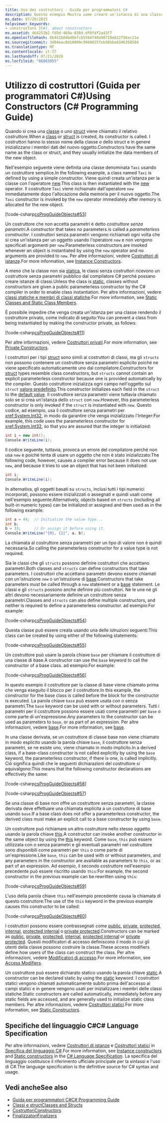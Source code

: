 ```yaml
---
title: Uso dei costruttori - Guida per programmatori C#
description: Questo esempio Mostra come creare un'istanza di una classe usando l'operatore New in C#. Il costruttore semplice viene richiamato dopo l'allocazione della memoria per il nuovo oggetto.
ms.date: 07/20/2015
helpviewer_keywords:
- constructors [C#], about constructors
ms.assetid: 464253b2-fd5d-469a-836d-df0fdf2a43f7
ms.openlocfilehash: 6b441b04bd6bfcb5564f40a90718e822f56ac21e
ms.sourcegitcommit: 3d84eac0818099c9949035feb96bbe0346358504
ms.translationtype: MT
ms.contentlocale: it-IT
ms.lasthandoff: 07/21/2020
ms.locfileid: "86863955"
---
```

# <a name="using-constructors-c-programming-guide"></a><span data-ttu-id="7d655-104">Utilizzo di costruttori (Guida per programmatori C#)</span><span class="sxs-lookup"><span data-stu-id="7d655-104">Using Constructors (C# Programming Guide)</span></span>

<span data-ttu-id="7d655-105">Quando si crea una [classe](../../language-reference/keywords/class.md) o uno [struct](../../language-reference/builtin-types/struct.md) viene chiamato il relativo costruttore.</span><span class="sxs-lookup"><span data-stu-id="7d655-105">When a [class](../../language-reference/keywords/class.md) or [struct](../../language-reference/builtin-types/struct.md) is created, its constructor is called.</span></span> <span data-ttu-id="7d655-106">I costruttori hanno lo stesso nome della classe o dello struct e in genere inizializzano i membri dati del nuovo oggetto.</span><span class="sxs-lookup"><span data-stu-id="7d655-106">Constructors have the same name as the class or struct, and they usually initialize the data members of the new object.</span></span>  
  
 <span data-ttu-id="7d655-107">Nell'esempio seguente viene definita una classe denominata `Taxi` usando un costruttore semplice.</span><span class="sxs-lookup"><span data-stu-id="7d655-107">In the following example, a class named `Taxi` is defined by using a simple constructor.</span></span> <span data-ttu-id="7d655-108">Viene quindi creata un'istanza per la classe con l'operatore [new](../../language-reference/operators/new-operator.md).</span><span class="sxs-lookup"><span data-stu-id="7d655-108">This class is then instantiated with the [new](../../language-reference/operators/new-operator.md) operator.</span></span> <span data-ttu-id="7d655-109">Il costruttore `Taxi` viene richiamato dall'operatore `new` immediatamente dopo l'allocazione della memoria per il nuovo oggetto.</span><span class="sxs-lookup"><span data-stu-id="7d655-109">The `Taxi` constructor is invoked by the `new` operator immediately after memory is allocated for the new object.</span></span>  
  
 [!code-csharp[csProgGuideObjects#53](~/samples/snippets/csharp/VS_Snippets_VBCSharp/csProgGuideObjects/CS/Objects.cs#53)]  
  
 <span data-ttu-id="7d655-110">Un costruttore che non accetta parametri è detto *costruttore senza parametri*.</span><span class="sxs-lookup"><span data-stu-id="7d655-110">A constructor that takes no parameters is called a *parameterless constructor*.</span></span> <span data-ttu-id="7d655-111">I costruttori senza parametri vengono richiamati ogni volta che si crea un'istanza per un oggetto usando l'operatore `new` e non vengono specificati argomenti per `new`.</span><span class="sxs-lookup"><span data-stu-id="7d655-111">Parameterless constructors are invoked whenever an object is instantiated by using the `new` operator and no arguments are provided to `new`.</span></span> <span data-ttu-id="7d655-112">Per altre informazioni, vedere [Costruttori di istanze](./instance-constructors.md).</span><span class="sxs-lookup"><span data-stu-id="7d655-112">For more information, see [Instance Constructors](./instance-constructors.md).</span></span>  
  
 <span data-ttu-id="7d655-113">A meno che la classe non sia [statica](../../language-reference/keywords/static.md), le classi senza costruttori ricevono un costruttore senza parametri pubblico dal compilatore C# perché possano creare istanze di classi.</span><span class="sxs-lookup"><span data-stu-id="7d655-113">Unless the class is [static](../../language-reference/keywords/static.md), classes without constructors are given a public parameterless constructor by the C# compiler in order to enable class instantiation.</span></span> <span data-ttu-id="7d655-114">Per altre informazioni, vedere [classi statiche e membri di classi statiche](./static-classes-and-static-class-members.md).</span><span class="sxs-lookup"><span data-stu-id="7d655-114">For more information, see [Static Classes and Static Class Members](./static-classes-and-static-class-members.md).</span></span>  
  
 <span data-ttu-id="7d655-115">È possibile impedire che venga creata un'istanza per una classe rendendo il costruttore privato, come indicato di seguito:</span><span class="sxs-lookup"><span data-stu-id="7d655-115">You can prevent a class from being instantiated by making the constructor private, as follows:</span></span>  
  
 [!code-csharp[csProgGuideObjects#11](~/samples/snippets/csharp/VS_Snippets_VBCSharp/csProgGuideObjects/CS/Objects.cs#11)]  
  
 <span data-ttu-id="7d655-116">Per altre informazioni, vedere [Costruttori privati](./private-constructors.md).</span><span class="sxs-lookup"><span data-stu-id="7d655-116">For more information, see [Private Constructors](./private-constructors.md).</span></span>  
  
 <span data-ttu-id="7d655-117">I costruttori per i tipi [struct](../../language-reference/builtin-types/struct.md) sono simili ai costruttori di classi, ma gli `structs` non possono contenere un costruttore senza parametri esplicito poiché ne viene specificato automaticamente uno dal compilatore.</span><span class="sxs-lookup"><span data-stu-id="7d655-117">Constructors for [struct](../../language-reference/builtin-types/struct.md) types resemble class constructors, but `structs` cannot contain an explicit parameterless constructor because one is provided automatically by the compiler.</span></span> <span data-ttu-id="7d655-118">Questo costruttore inizializza ogni campo nell'oggetto sul `struct` [valore predefinito](../../language-reference/builtin-types/default-values.md).</span><span class="sxs-lookup"><span data-stu-id="7d655-118">This constructor initializes each field in the `struct` to the [default value](../../language-reference/builtin-types/default-values.md).</span></span> <span data-ttu-id="7d655-119">Il costruttore senza parametri viene tuttavia chiamato solo se si crea un'istanza dello `struct` con `new`.</span><span class="sxs-lookup"><span data-stu-id="7d655-119">However, this parameterless constructor is only invoked if the `struct` is instantiated with `new`.</span></span> <span data-ttu-id="7d655-120">Questo codice, ad esempio, usa il costruttore senza parametri per <xref:System.Int32>, in modo da garantire che venga inizializzato l'Integer:</span><span class="sxs-lookup"><span data-stu-id="7d655-120">For example, this code uses the parameterless constructor for <xref:System.Int32>, so that you are assured that the integer is initialized:</span></span>  
  
```csharp  
int i = new int();  
Console.WriteLine(i);  
```  
  
 <span data-ttu-id="7d655-121">Il codice seguente, tuttavia, provoca un errore del compilatore perché non usa `new` e poiché tenta di usare un oggetto che non è stato inizializzato:</span><span class="sxs-lookup"><span data-stu-id="7d655-121">The following code, however, causes a compiler error because it does not use `new`, and because it tries to use an object that has not been initialized:</span></span>  
  
```csharp  
int i;  
Console.WriteLine(i);  
```  
  
 <span data-ttu-id="7d655-122">In alternativa, gli oggetti basati su `structs`, inclusi tutti i tipi numerici incorporati, possono essere inizializzati o assegnati e quindi usati come nell'esempio seguente:</span><span class="sxs-lookup"><span data-stu-id="7d655-122">Alternatively, objects based on `structs` (including all built-in numeric types) can be initialized or assigned and then used as in the following example:</span></span>  
  
```csharp  
int a = 44;  // Initialize the value type...  
int b;  
b = 33;      // Or assign it before using it.  
Console.WriteLine("{0}, {1}", a, b);  
```  
  
 <span data-ttu-id="7d655-123">La chiamata al costruttore senza parametri per un tipo di valore non è quindi necessaria.</span><span class="sxs-lookup"><span data-stu-id="7d655-123">So calling the parameterless constructor for a value type is not required.</span></span>  
  
 <span data-ttu-id="7d655-124">Sia le classi che gli `structs` possono definire costruttori che accettano parametri.</span><span class="sxs-lookup"><span data-stu-id="7d655-124">Both classes and `structs` can define constructors that take parameters.</span></span> <span data-ttu-id="7d655-125">I costruttori che accettano parametri devono essere chiamati con un'istruzione `new` o un'istruzione di [base](../../language-reference/keywords/base.md).</span><span class="sxs-lookup"><span data-stu-id="7d655-125">Constructors that take parameters must be called through a `new` statement or a [base](../../language-reference/keywords/base.md) statement.</span></span> <span data-ttu-id="7d655-126">Le classi e gli `structs` possono anche definire più costruttori. Né le une né gli altri devono necessariamente definire un costruttore senza parametri.</span><span class="sxs-lookup"><span data-stu-id="7d655-126">Classes and `structs` can also define multiple constructors, and neither is required to define a parameterless constructor.</span></span> <span data-ttu-id="7d655-127">ad esempio:</span><span class="sxs-lookup"><span data-stu-id="7d655-127">For example:</span></span>  
  
 [!code-csharp[csProgGuideObjects#54](~/samples/snippets/csharp/VS_Snippets_VBCSharp/csProgGuideObjects/CS/Objects.cs#54)]  
  
 <span data-ttu-id="7d655-128">Questa classe può essere creata usando una delle istruzioni seguenti:</span><span class="sxs-lookup"><span data-stu-id="7d655-128">This class can be created by using either of the following statements:</span></span>  
  
 [!code-csharp[csProgGuideObjects#55](~/samples/snippets/csharp/VS_Snippets_VBCSharp/csProgGuideObjects/CS/Objects.cs#55)]  
  
 <span data-ttu-id="7d655-129">Un costruttore può usare la parola chiave `base` per chiamare il costruttore di una classe di base.</span><span class="sxs-lookup"><span data-stu-id="7d655-129">A constructor can use the `base` keyword to call the constructor of a base class.</span></span> <span data-ttu-id="7d655-130">ad esempio:</span><span class="sxs-lookup"><span data-stu-id="7d655-130">For example:</span></span>  
  
 [!code-csharp[csProgGuideObjects#56](~/samples/snippets/csharp/VS_Snippets_VBCSharp/csProgGuideObjects/CS/Objects.cs#56)]  
  
 <span data-ttu-id="7d655-131">In questo esempio il costruttore per la classe di base viene chiamato prima che venga eseguito il blocco per il costruttore.</span><span class="sxs-lookup"><span data-stu-id="7d655-131">In this example, the constructor for the base class is called before the block for the constructor is executed.</span></span> <span data-ttu-id="7d655-132">La parola chiave `base` può essere usata con o senza parametri.</span><span class="sxs-lookup"><span data-stu-id="7d655-132">The `base` keyword can be used with or without parameters.</span></span> <span data-ttu-id="7d655-133">Tutti i parametri per il costruttore possono essere usati come parametri per `base` o come parte di un'espressione.</span><span class="sxs-lookup"><span data-stu-id="7d655-133">Any parameters to the constructor can be used as parameters to `base`, or as part of an expression.</span></span> <span data-ttu-id="7d655-134">Per altre informazioni, vedere [base](../../language-reference/keywords/base.md).</span><span class="sxs-lookup"><span data-stu-id="7d655-134">For more information, see [base](../../language-reference/keywords/base.md).</span></span>  
  
 <span data-ttu-id="7d655-135">In una classe derivata, se un costruttore di classe base non viene chiamato in modo esplicito usando la parola chiave `base`, il costruttore senza parametri, se ne esiste uno, viene chiamato in modo implicito.</span><span class="sxs-lookup"><span data-stu-id="7d655-135">In a derived class, if a base-class constructor is not called explicitly by using the `base` keyword, the parameterless constructor, if there is one, is called implicitly.</span></span> <span data-ttu-id="7d655-136">Ciò significa quindi che le seguenti dichiarazioni del costruttore si equivalgono:</span><span class="sxs-lookup"><span data-stu-id="7d655-136">This means that the following constructor declarations are effectively the same:</span></span>  
  
 [!code-csharp[csProgGuideObjects#58](~/samples/snippets/csharp/VS_Snippets_VBCSharp/csProgGuideObjects/CS/Objects.cs#58)]  
  
 [!code-csharp[csProgGuideObjects#57](~/samples/snippets/csharp/VS_Snippets_VBCSharp/csProgGuideObjects/CS/Objects.cs#57)]  
  
 <span data-ttu-id="7d655-137">Se una classe di base non offre un costruttore senza parametri, la classe derivata deve effettuare una chiamata esplicita a un costruttore di base usando `base`.</span><span class="sxs-lookup"><span data-stu-id="7d655-137">If a base class does not offer a parameterless constructor, the derived class must make an explicit call to a base constructor by using `base`.</span></span>  
  
 <span data-ttu-id="7d655-138">Un costruttore può richiamare un altro costruttore nello stesso oggetto usando la parola chiave [this](../../language-reference/keywords/this.md).</span><span class="sxs-lookup"><span data-stu-id="7d655-138">A constructor can invoke another constructor in the same object by using the [this](../../language-reference/keywords/this.md) keyword.</span></span> <span data-ttu-id="7d655-139">Come `base`, `this` può essere utilizzata con o senza parametri e gli eventuali parametri nel costruttore sono disponibili come parametri per `this` o come parte di un'espressione.</span><span class="sxs-lookup"><span data-stu-id="7d655-139">Like `base`, `this` can be used with or without parameters, and any parameters in the constructor are available as parameters to `this`, or as part of an expression.</span></span> <span data-ttu-id="7d655-140">Ad esempio, il secondo costruttore nell'esempio precedente può essere riscritto usando `this`:</span><span class="sxs-lookup"><span data-stu-id="7d655-140">For example, the second constructor in the previous example can be rewritten using `this`:</span></span>  
  
 [!code-csharp[csProgGuideObjects#59](~/samples/snippets/csharp/VS_Snippets_VBCSharp/csProgGuideObjects/CS/Objects.cs#59)]  
  
 <span data-ttu-id="7d655-141">L'uso della parola chiave `this` nell'esempio precedente causa la chiamata di questo costruttore:</span><span class="sxs-lookup"><span data-stu-id="7d655-141">The use of the `this` keyword in the previous example causes this constructor to be called:</span></span>  
  
 [!code-csharp[csProgGuideObjects#60](~/samples/snippets/csharp/VS_Snippets_VBCSharp/csProgGuideObjects/CS/Objects.cs#60)]  
  
 <span data-ttu-id="7d655-142">I costruttori possono essere contrassegnati come [public](../../language-reference/keywords/public.md), [private](../../language-reference/keywords/private.md), [protected](../../language-reference/keywords/protected.md), [internal](../../language-reference/keywords/internal.md), [protected internal](../../language-reference/keywords/protected-internal.md) o [private protected](../../language-reference/keywords/private-protected.md).</span><span class="sxs-lookup"><span data-stu-id="7d655-142">Constructors can be marked as [public](../../language-reference/keywords/public.md), [private](../../language-reference/keywords/private.md), [protected](../../language-reference/keywords/protected.md), [internal](../../language-reference/keywords/internal.md), [protected internal](../../language-reference/keywords/protected-internal.md) or [private protected](../../language-reference/keywords/private-protected.md).</span></span> <span data-ttu-id="7d655-143">Questi modificatori di accesso definiscono il modo in cui gli utenti della classe possono costruire la classe.</span><span class="sxs-lookup"><span data-stu-id="7d655-143">These access modifiers define how users of the class can construct the class.</span></span> <span data-ttu-id="7d655-144">Per altre informazioni, vedere [Modificatori di accesso](./access-modifiers.md).</span><span class="sxs-lookup"><span data-stu-id="7d655-144">For more information, see [Access Modifiers](./access-modifiers.md).</span></span>  
  
 <span data-ttu-id="7d655-145">Un costruttore può essere dichiarato statico usando la parola chiave [static](../../language-reference/keywords/static.md).</span><span class="sxs-lookup"><span data-stu-id="7d655-145">A constructor can be declared static by using the [static](../../language-reference/keywords/static.md) keyword.</span></span> <span data-ttu-id="7d655-146">I costruttori statici vengono chiamati automaticamente subito prima dell'accesso ai campi statici e in genere vengono usati per inizializzare i membri delle classi statiche.</span><span class="sxs-lookup"><span data-stu-id="7d655-146">Static constructors are called automatically, immediately before any static fields are accessed, and are generally used to initialize static class members.</span></span> <span data-ttu-id="7d655-147">Per altre informazioni, vedere [Costruttori statici](./static-constructors.md).</span><span class="sxs-lookup"><span data-stu-id="7d655-147">For more information, see [Static Constructors](./static-constructors.md).</span></span>  
  
## <a name="c-language-specification"></a><span data-ttu-id="7d655-148">Specifiche del linguaggio C#</span><span class="sxs-lookup"><span data-stu-id="7d655-148">C# Language Specification</span></span>  

<span data-ttu-id="7d655-149">Per altre informazioni, vedere [Costruttori di istanze](~/_csharplang/spec/classes.md#instance-constructors) e [Costruttori statici](~/_csharplang/spec/classes.md#static-constructors) in [Specifica del linguaggio C#](/dotnet/csharp/language-reference/language-specification/introduction).</span><span class="sxs-lookup"><span data-stu-id="7d655-149">For more information, see [Instance constructors](~/_csharplang/spec/classes.md#instance-constructors) and [Static constructors](~/_csharplang/spec/classes.md#static-constructors) in the [C# Language Specification](/dotnet/csharp/language-reference/language-specification/introduction).</span></span> <span data-ttu-id="7d655-150">La specifica del linguaggio costituisce il riferimento ufficiale principale per la sintassi e l'uso di C#.</span><span class="sxs-lookup"><span data-stu-id="7d655-150">The language specification is the definitive source for C# syntax and usage.</span></span>
  
## <a name="see-also"></a><span data-ttu-id="7d655-151">Vedi anche</span><span class="sxs-lookup"><span data-stu-id="7d655-151">See also</span></span>

- [<span data-ttu-id="7d655-152">Guida per programmatori C#</span><span class="sxs-lookup"><span data-stu-id="7d655-152">C# Programming Guide</span></span>](../index.md)
- [<span data-ttu-id="7d655-153">Classi e struct</span><span class="sxs-lookup"><span data-stu-id="7d655-153">Classes and Structs</span></span>](./index.md)
- [<span data-ttu-id="7d655-154">Costruttori</span><span class="sxs-lookup"><span data-stu-id="7d655-154">Constructors</span></span>](./constructors.md)
- [<span data-ttu-id="7d655-155">Finalizzatori</span><span class="sxs-lookup"><span data-stu-id="7d655-155">Finalizers</span></span>](./destructors.md)

